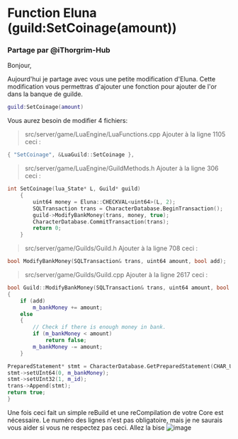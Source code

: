 # Function Eluna (guild:SetCoinage(amount))

### Partage par @iThorgrim-Hub

Bonjour,

Aujourd'hui je partage avec vous une petite modification d'Eluna.
Cette modification vous permettras d'ajouter une fonction pour ajouter de l'or dans la banque de guilde.

```LUa
guild:SetCoinage(amount)
```

Vous aurez besoin de modifier 4 fichiers:

> src/server/game/LuaEngine/LuaFunctions.cpp
> Ajouter à la ligne 1105 ceci :

```cpp
{ "SetCoinage", &LuaGuild::SetCoinage },
```

> src/server/game/LuaEngine/GuildMethods.h
> Ajouter à la ligne 306 ceci :

```cpp
int SetCoinage(lua_State* L, Guild* guild)
    {
        uint64 money = Eluna::CHECKVAL<uint64>(L, 2);
        SQLTransaction trans = CharacterDatabase.BeginTransaction();
        guild->ModifyBankMoney(trans, money, true);
        CharacterDatabase.CommitTransaction(trans);
        return 0;
    }
```

> src/server/game/Guilds/Guild.h
> Ajouter à la ligne 708 ceci :

```cpp
bool ModifyBankMoney(SQLTransaction& trans, uint64 amount, bool add);
```

> src/server/game/Guilds/Guild.cpp
> Ajouter à la ligne 2617 ceci : 

```cpp
bool Guild::ModifyBankMoney(SQLTransaction& trans, uint64 amount, bool add)
{
    if (add)
        m_bankMoney += amount;
    else
    {
        // Check if there is enough money in bank.
        if (m_bankMoney < amount)
            return false;
        m_bankMoney -= amount;
    }

PreparedStatement* stmt = CharacterDatabase.GetPreparedStatement(CHAR_UPD_GUILD_BANK_MONEY);
stmt->setUInt64(0, m_bankMoney);
stmt->setUInt32(1, m_id);
trans->Append(stmt);
return true;
}
```

Une fois ceci fait un simple reBuild et une reCompilation de votre Core est nécessaire.
Le numéro des lignes n'est pas obligatoire, mais je ne saurais vous aider si vous ne respectez pas ceci.
Allez la bise ![image](https://user-images.githubusercontent.com/65762554/82668974-dabbd300-9c3a-11ea-8eb4-9106002ca77f.png)
